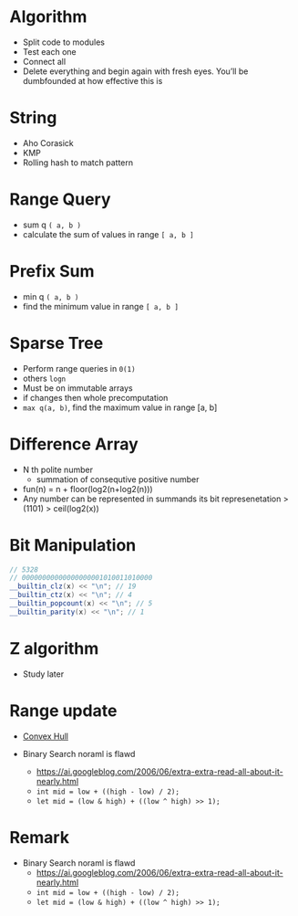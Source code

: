 # Algorithm
- Split code to modules
- Test each one
- Connect all
- Delete everything and begin again with fresh eyes. You’ll be dumbfounded at how effective this is

# String
- Aho Corasick
- KMP
- Rolling hash to match pattern

# Range Query
- sum q `( a, b )`
- calculate the sum of values in range `[ a, b ]`

# Prefix Sum
- min q `( a, b )`
- find the minimum value in range `[ a, b ]`

# Sparse Tree 
- Perform range queries in `0(1)`
- others `logn`
- Must be on immutable arrays
- if changes then whole precomputation
- `max q(a, b)`, find the maximum value in range [a, b]

# Difference Array

- N th polite number
    - summation of consequtive positive number
- fun(n) = n + floor(log2(n+log2(n)))
- Any number can be represented in summands its bit represenetation > (1101) > ceil(log2(x))


# Bit Manipulation 
```c++
// 5328
// 00000000000000000001010011010000
__builtin_clz(x) << "\n"; // 19
__builtin_ctz(x) << "\n"; // 4
__builtin_popcount(x) << "\n"; // 5
__builtin_parity(x) << "\n"; // 1
```

# Z algorithm
- Study later

# Range update
- [Convex Hull](https://leetcode.com/problems/largest-triangle-area/discuss/1923968/C%2B%2B-2-solutions-or-improved-one-with-0ms)

- Binary Search noraml is flawd
	- https://ai.googleblog.com/2006/06/extra-extra-read-all-about-it-nearly.html
	- `int mid = low + ((high - low) / 2);`
	- `let mid = (low & high) + ((low ^ high) >> 1);`

# Remark
- Binary Search noraml is flawd
	- https://ai.googleblog.com/2006/06/extra-extra-read-all-about-it-nearly.html
	- `int mid = low + ((high - low) / 2);`
	- `let mid = (low & high) + ((low ^ high) >> 1);`
